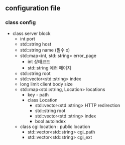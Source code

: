## configuration file
### class config 
  - class server block
    - int port
    - std::string host
    - std::string name (필수 x)
    - std::map<int, std::string> error_page
      - int 상태코드
      - std::string 에러 페이지
    - std::string root
    - std::vector\<std::string> index
    - long limit client body size
    - std::map<std::string, Location> locations
      - key - path
      - class Location
        - std::vector\<std::string> HTTP redirection
        - std::string root
        - std::vector\<std::string> index
        - bool autoindex
    - class cgi location : public location
      - std::vector\<std::string> cgi_path
      - std::vector\<std::string> cgi_ext



